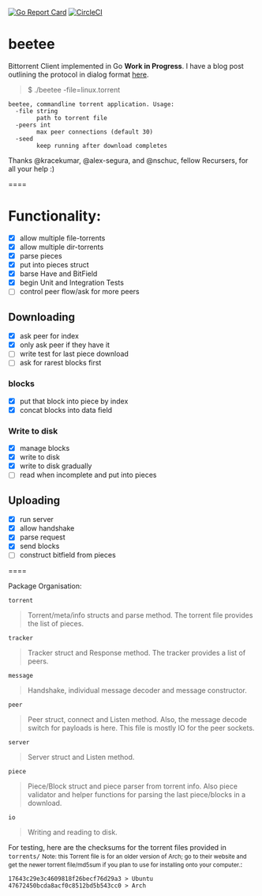 [![Go Report Card](https://goreportcard.com/badge/github.com/polypmer/beetee)](https://goreportcard.com/report/github.com/polypmer/beetee) [![CircleCI](https://circleci.com/gh/polypmer/beetee.svg?style=shield)](https://circleci.com/gh/polypmer/beetee)

# beetee

Bittorrent Client implemented in Go **Work in Progress**. I have a blog post outlining the protocol in dialog format [here](http://another.workingagenda.com/blog/post/d1alog/).

> $ ./beetee -file=linux.torrent

    beetee, commandline torrent application. Usage:
      -file string
            path to torrent file
      -peers int
            max peer connections (default 30)
      -seed
            keep running after download completes


Thanks @kracekumar, @alex-segura, and @nschuc, fellow Recursers, for all your help :)

====

# Functionality:

- [x] allow multiple file-torrents
- [x] allow multiple dir-torrents
- [x] parse pieces
- [x] put into pieces struct
- [x] barse Have and BitField
- [x] begin Unit and Integration Tests
- [ ] control peer flow/ask for more peers

## Downloading

- [x] ask peer for index
- [x] only ask peer if they have it
- [ ] write test for last piece download
- [ ] ask for rarest blocks first

### blocks

- [x] put that block into piece by index
- [x] concat blocks into data field

### Write to disk

- [x] manage blocks
- [x] write to disk
- [x] write to disk gradually
- [ ] read when incomplete and put into pieces

## Uploading

- [x] run server
- [x] allow handshake
- [x] parse request
- [x] send blocks
- [ ] construct bitfield from pieces

====

Package Organisation:

`torrent`

> Torrent/meta/info structs and parse method. The torrent file provides the list of pieces.

`tracker`

> Tracker struct and Response method. The tracker provides a list of peers.

`message`

> Handshake, individual message decoder and message constructor.

`peer`

> Peer struct, connect and Listen method. Also, the message decode switch for payloads is here. This file is mostly IO for the peer sockets.

`server`

> Server struct and Listen method.

`piece`

> Piece/Block struct and piece parser from torrent info. Also piece validator and helper functions for parsing the last piece/blocks in a download.

`io`

> Writing and reading to disk.


For testing, here are the checksums for the torrent files provided in `torrents/` <small>Note: this Torrent file is for an older version of Arch; go to their website and get the newer torrent file/md5sum if you plan to use for installing onto your computer.</small>:

    17643c29e3c4609818f26becf76d29a3 > Ubuntu
    47672450bcda8acf0c8512bd5b543cc0 > Arch
